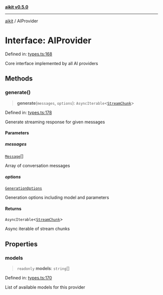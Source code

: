 [**aikit v0.5.0**](../README.md)

---

[aikit](../README.md) / AIProvider

# Interface: AIProvider

Defined in: [types.ts:168](https://github.com/chinmaymk/aikit/blob/main/src/types.ts#L168)

Core interface implemented by all AI providers

## Methods

### generate()

> **generate**(`messages`, `options`): `AsyncIterable`\<[`StreamChunk`](StreamChunk.md)\>

Defined in: [types.ts:178](https://github.com/chinmaymk/aikit/blob/main/src/types.ts#L178)

Generate streaming response for given messages

#### Parameters

##### messages

[`Message`](Message.md)[]

Array of conversation messages

##### options

[`GenerationOptions`](GenerationOptions.md)

Generation options including model and parameters

#### Returns

`AsyncIterable`\<[`StreamChunk`](StreamChunk.md)\>

Async iterable of stream chunks

## Properties

### models

> `readonly` **models**: `string`[]

Defined in: [types.ts:170](https://github.com/chinmaymk/aikit/blob/main/src/types.ts#L170)

List of available models for this provider
